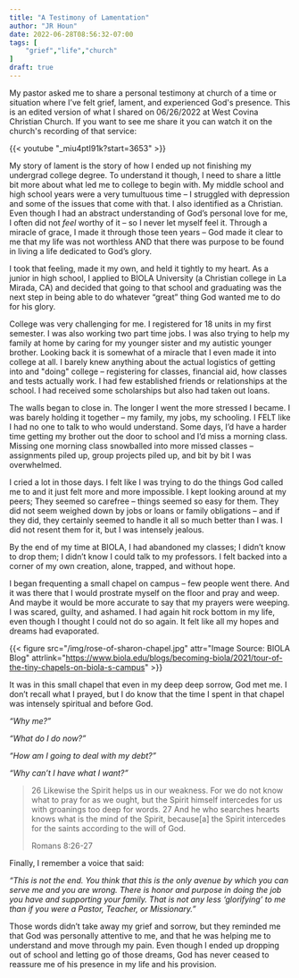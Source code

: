 ```yaml
---
title: "A Testimony of Lamentation"
author: "JR Houn"
date: 2022-06-28T08:56:32-07:00
tags: [
    "grief","life","church"
]
draft: true
---
```


My pastor asked me to share a personal testimony at church of a time or situation where I’ve felt grief, lament, and experienced God's presence. This is an edited version of what I shared on 06/26/2022 at West Covina Christian Church. If you want to see me share it you can watch it on the church's recording of that service:

{{< youtube "_miu4ptI91k?start=3653" >}}

My story of lament is the story of how I ended up not finishing my undergrad college degree. To understand it though, I need to share a little bit more about what led me to college to begin with. My middle school and high school years were a very tumultuous time – I struggled with depression and some of the issues that come with that. I also identified as a Christian. Even though I had an abstract understanding of God’s personal love for me, I often did not _feel_ worthy of it – so I never let myself feel it. Through a miracle of grace, I made it through those teen years – God made it clear to me that my life was not worthless AND that there was purpose to be found in living a life dedicated to God’s glory.

I took that feeling, made it my own, and held it tightly to my heart. As a junior in high school, I applied to BIOLA University (a Christian college in La Mirada, CA) and decided that going to that school and graduating was the next step in being able to do whatever “great” thing God wanted me to do for his glory.

College was very challenging for me. I registered for 18 units in my first semester. I was also working two part time jobs. I was also trying to help my family at home by caring for my younger sister and my autistic younger brother. Looking back it is somewhat of a miracle that I even made it into college at all. I barely knew anything about the actual logistics of getting into and "doing" college – registering for classes, financial aid, how classes and tests actually work. I had few established friends or relationships at the school. I had received some scholarships but also had taken out loans.

The walls began to close in. The longer I went the more stressed I became. I was barely holding it together – my family, my jobs, my schooling. I FELT like I had no one to talk to who would understand. Some days, I’d have a harder time getting my brother out the door to school and I’d miss a morning class. Missing one morning class snowballed into more missed classes – assignments piled up, group projects piled up, and bit by bit I was overwhelmed.

I cried a lot in those days. I felt like I was trying to do the things God called me to and it just felt more and more impossible. I kept looking around at my peers; They seemed so carefree – things seemed so easy for them. They did not seem weighed down by jobs or loans or family obligations – and if they did, they certainly seemed to handle it all so much better than I was. I did not resent them for it, but I was intensely jealous.

By the end of my time at BIOLA, I had abandoned my classes; I didn’t know to drop them; I didn’t know I could talk to my professors. I felt backed into a corner of my own creation, alone, trapped, and without hope.

I began frequenting a small chapel on campus – few people went there. And it was there that I would prostrate myself on the floor and pray and weep. And maybe it would be more accurate to say that my prayers were weeping. I was scared, guilty, and ashamed. I had again hit rock bottom in my life, even though I thought I could not do so again. It felt like all my hopes and dreams had evaporated.

{{< figure src="/img/rose-of-sharon-chapel.jpg" attr="Image Source: BIOLA Blog" attrlink="https://www.biola.edu/blogs/becoming-biola/2021/tour-of-the-tiny-chapels-on-biola-s-campus" >}}

It was in this small chapel that even in my deep deep sorrow, God met me. I don’t recall what I prayed, but I do know that the time I spent in that chapel was intensely spiritual and before God.

_“Why me?”_

_“What do I do now?”_

_“How am I going to deal with my debt?”_

_“Why can’t I have what I want?”_

> 26 Likewise the Spirit helps us in our weakness. For we do not know what to pray for as we ought, but the Spirit himself intercedes for us with groanings too deep for words. 27 And he who searches hearts knows what is the mind of the Spirit, because[a] the Spirit intercedes for the saints according to the will of God.
>
> Romans 8:26-27

Finally, I remember a voice that said:

_“This is not the end. You think that this is the only avenue by which you can serve me and you are wrong. There is honor and purpose in doing the job you have and supporting your family. That is not any less ‘glorifying’ to me than if you were a Pastor, Teacher, or Missionary.”_

Those words didn’t take away my grief and sorrow, but they reminded me that God was personally attentive to me, and that he was helping me to understand and move through my pain. Even though I ended up dropping out of school and letting go of those dreams, God has never ceased to reassure me of his presence in my life and his provision.
